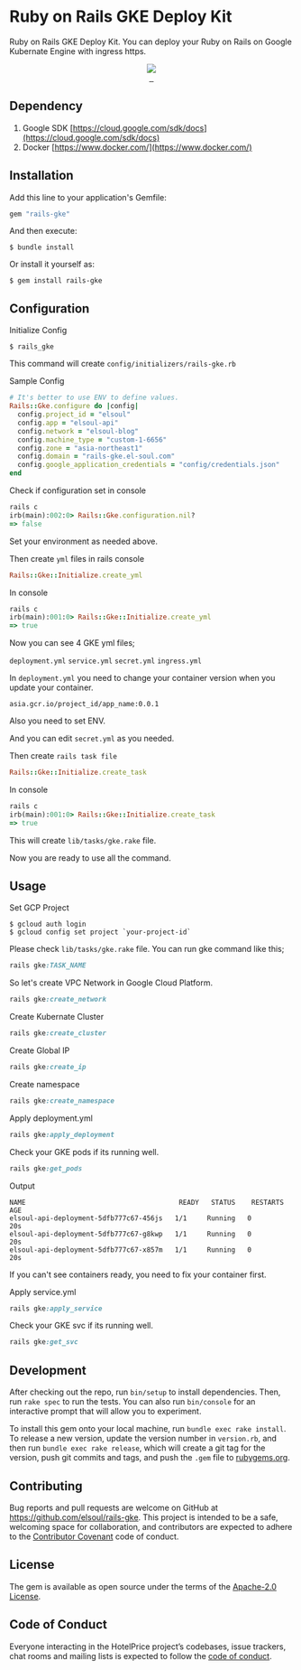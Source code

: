 # Ruby on Rails GKE Deploy Kit

Ruby on Rails GKE Deploy Kit. You can deploy your Ruby on Rails on Google Kubernate Engine with ingress https.

<p align="center">

  <a aria-label="Ruby logo" href="https://el-soul.com">
    <img src="https://badgen.net/badge/icon/Made%20by%20ELSOUL?icon=ruby&label&color=black&labelColor=black">
  </a>
  <br/>

  <a aria-label="Ruby Gem version" href="https://rubygems.org/gems/rails-gke">
    <img alt="" src="https://badgen.net/rubygems/v/rails-gke/latest">
  </a>
  <a aria-label="Downloads Number" href="https://rubygems.org/gems/rails-gke">
    <img alt="" src="https://badgen.net/rubygems/dt/rails-gke">
  </a>
  <a aria-label="License" href="https://github.com/elsoul/rails-gke/blob/master/LICENSE">
    <img alt="" src="https://badgen.net/badge/license/Apache/blue">
  </a>
</p>

## Dependency

1. Google SDK
   [https://cloud.google.com/sdk/docs](https://cloud.google.com/sdk/docs)
2. Docker
   [https://www.docker.com/](https://www.docker.com/)

## Installation

Add this line to your application's Gemfile:

```ruby
gem "rails-gke"
```

And then execute:

    $ bundle install

Or install it yourself as:

    $ gem install rails-gke

## Configuration

Initialize Config

    $ rails_gke

This command will create `config/initializers/rails-gke.rb`

Sample Config

```ruby
# It's better to use ENV to define values.
Rails::Gke.configure do |config|
  config.project_id = "elsoul"
  config.app = "elsoul-api"
  config.network = "elsoul-blog"
  config.machine_type = "custom-1-6656"
  config.zone = "asia-northeast1"
  config.domain = "rails-gke.el-soul.com"
  config.google_application_credentials = "config/credentials.json"
end
```

Check if configuration set in console

```ruby
rails c
irb(main):002:0> Rails::Gke.configuration.nil?
=> false
```

Set your environment as needed above.

Then create `yml` files in rails console

```ruby
Rails::Gke::Initialize.create_yml
```

In console

```ruby
rails c
irb(main):001:0> Rails::Gke::Initialize.create_yml
=> true
```

Now you can see 4 GKE yml files;

`deployment.yml`
`service.yml`
`secret.yml`
`ingress.yml`

In `deployment.yml` you need to change your container version when you update your container.

`asia.gcr.io/project_id/app_name:0.0.1`

Also you need to set ENV.

And you can edit `secret.yml` as you needed.

Then create `rails task file`

```ruby
Rails::Gke::Initialize.create_task
```

In console

```ruby
rails c
irb(main):001:0> Rails::Gke::Initialize.create_task
=> true
```

This will create `lib/tasks/gke.rake` file.

Now you are ready to use all the command.

## Usage

Set GCP Project

    $ gcloud auth login
    $ gcloud config set project `your-project-id`

Please check `lib/tasks/gke.rake` file.
You can run gke command like this;

```ruby
rails gke:TASK_NAME
```

So let's create VPC Network in Google Cloud Platform.

```ruby
rails gke:create_network
```

Create Kubernate Cluster

```ruby
rails gke:create_cluster
```

Create Global IP

```ruby
rails gke:create_ip
```

Create namespace

```ruby
rails gke:create_namespace
```

Apply deployment.yml

```ruby
rails gke:apply_deployment
```

Check your GKE pods if its running well.

```ruby
rails gke:get_pods
```

Output

```
NAME                                      READY   STATUS    RESTARTS   AGE
elsoul-api-deployment-5dfb777c67-456js   1/1     Running   0          20s
elsoul-api-deployment-5dfb777c67-g8kwp   1/1     Running   0          20s
elsoul-api-deployment-5dfb777c67-x857m   1/1     Running   0          20s
```

If you can't see containers ready, you need to fix your container first.

Apply service.yml

```ruby
rails gke:apply_service
```

Check your GKE svc if its running well.

```ruby
rails gke:get_svc
```



## Development

After checking out the repo, run `bin/setup` to install dependencies. Then, run `rake spec` to run the tests. You can also run `bin/console` for an interactive prompt that will allow you to experiment.

To install this gem onto your local machine, run `bundle exec rake install`. To release a new version, update the version number in `version.rb`, and then run `bundle exec rake release`, which will create a git tag for the version, push git commits and tags, and push the `.gem` file to [rubygems.org](https://rubygems.org/gems/rails-gke).

## Contributing

Bug reports and pull requests are welcome on GitHub at https://github.com/elsoul/rails-gke. This project is intended to be a safe, welcoming space for collaboration, and contributors are expected to adhere to the [Contributor Covenant](http://contributor-covenant.org) code of conduct.

## License

The gem is available as open source under the terms of the [Apache-2.0 License](https://www.apache.org/licenses/LICENSE-2.0).

## Code of Conduct

Everyone interacting in the HotelPrice project’s codebases, issue trackers, chat rooms and mailing lists is expected to follow the [code of conduct](https://github.com/elsoul/rails-gke/blob/master/CODE_OF_CONDUCT.md).
